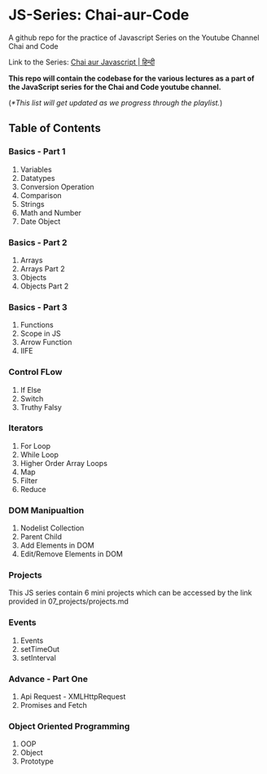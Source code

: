 # JS-Series: Chai-aur-Code
A github repo for the practice of Javascript Series on the Youtube Channel Chai and Code

Link to the Series:
[Chai aur Javascript | हिन्दी](https://youtube.com/playlist?list=PLu71SKxNbfoBuX3f4EOACle2y-tRC5Q37&si=B5uD84Cl5pMAmvYe)

**This repo will contain the codebase for the various lectures as a part of the JavaScript series for the Chai and Code youtube channel.**

(_*This list will get updated as we progress through the playlist._)

## Table of Contents
### Basics - Part 1
1. Variables
2. Datatypes
3. Conversion Operation
4. Comparison
5. Strings
6. Math and Number
7. Date Object

### Basics - Part 2
1. Arrays
2. Arrays Part 2 
3. Objects
4. Objects Part 2

### Basics - Part 3
1. Functions
2. Scope in JS
3. Arrow Function
4. IIFE

### Control FLow
1. If Else
2. Switch
3. Truthy Falsy

### Iterators
1. For Loop
2. While Loop
3. Higher Order Array Loops
4. Map
5. Filter
6. Reduce

### DOM Manipualtion
1. Nodelist Collection
2. Parent Child 
3. Add Elements in DOM
4. Edit/Remove Elements in DOM

### Projects
This JS series contain 6 mini projects which can be accessed by the link provided in 07_projects/projects.md

### Events
1. Events
2. setTimeOut
3. setInterval

### Advance - Part One
1. Api Request - XMLHttpRequest
2. Promises and Fetch

### Object Oriented Programming
1. OOP
2. Object
3. Prototype